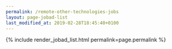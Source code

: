 ```yaml
---
permalink: /remote-other-technologies-jobs
layout: page-jobad-list
last_modified_at: 2019-02-28T18:45:40+0100
---
```

{% include render_jobad_list.html permalink=page.permalink %}
